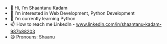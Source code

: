 - 👋 Hi, I’m Shaantanu Kadam
- 👀 I’m interested in Web Development, Python Development
- 🌱 I’m currently learning Python
- 📫 How to reach me LinkedIn - www.linkedin.com/in/shaantanu-kadam-987b88203
- 😄 Pronouns: Shaanu

<!---
shaanu2900/shaanu2900 is a ✨ special ✨ repository because its `README.md` (this file) appears on your GitHub profile.
You can click the Preview link to take a look at your changes.
--->
